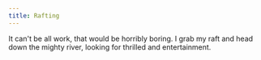 ```yaml
---
title: Rafting
---
```

It can't be all work, that would be horribly boring. I grab my raft and head down the mighty river, looking for thrilled and entertainment.